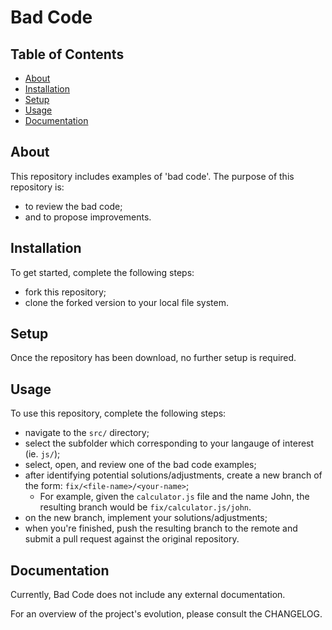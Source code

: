 # Bad Code

## Table of Contents
- [About](#about)
- [Installation](#installation)
- [Setup](#setup)
- [Usage](#usage)
- [Documentation](#documentation)

## About

This repository includes examples of 'bad code'. The purpose of this repository is:
 -  to review the bad code;
 -  and to propose improvements.

## Installation

To get started, complete the following steps:
  - fork this repository;
  - clone the forked version to your local file system.

## Setup

Once the repository has been download, no further setup is required.

## Usage

To use this repository, complete the following steps:
  - navigate to the `src/` directory;
  - select the subfolder which corresponding to your langauge of interest (ie. `js/`);
  - select, open, and review one of the bad code examples;
  - after identifying potential solutions/adjustments, create a new branch of the form: `fix/<file-name>/<your-name>`;
    - For example, given the `calculator.js` file and the name John, the resulting branch would be `fix/calculator.js/john`.
  - on the new branch, implement your solutions/adjustments;
  - when you're finished, push the resulting branch to the remote and submit a pull request against the original repository.

## Documentation
Currently, Bad Code does not include any external documentation.

For an overview of the project's evolution, please consult the CHANGELOG.
